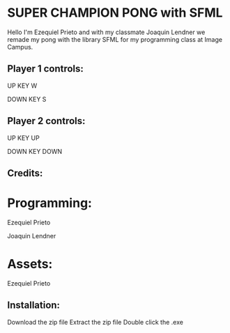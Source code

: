 # SUPER CHAMPION PONG with SFML
Hello I'm Ezequiel Prieto and with my classmate Joaquin Lendner we remade my pong with the library SFML for my programming class at Image Campus.

## Player 1 controls:

UP	KEY W

DOWN	KEY S
## Player 2 controls:

UP	KEY UP

DOWN	KEY DOWN
## Credits:

# Programming:

Ezequiel Prieto

Joaquin Lendner

# Assets:

Ezequiel Prieto

## Installation:

Download the zip file
Extract the zip file
Double click the .exe

